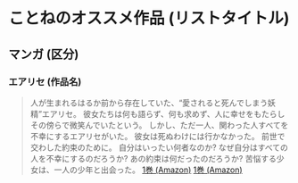 # ことねのオススメ作品 (リストタイトル)
## マンガ (区分)
### エアリセ (作品名)
> 人が生まれるはるか前から存在していた、“愛されると死んでしまう妖精”エアリセ。 彼女たちは何も語らず、何も求めず、人に幸せをもたらしその傍らで微笑んでいたという。 しかし、ただ一人、関わった人すべてを不幸にするエアリセがいた。 彼女は死ぬわけには行かなかった。 前世で交わした約束のために。 自分はいったい何者なのか? なぜ自分はすべての人を不幸にするのだろうか? あの約束は何だったのだろうか? 苦悩する少女は、一人の少年と出会った。
[1巻 (Amazon)](http://www.amazon.co.jp/エアリセ-1-DENGEKI-COMICS-C147-1/dp/4840234949)
[1巻 (Amazon)](http://www.amazon.co.jp/エアリセ-1-DENGEKI-COMICS-C147-1/dp/4840234949)
